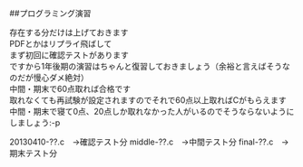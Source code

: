 ##プログラミング演習

存在する分だけは上げておきます  
PDFとかはリプライ飛ばして  
まず初回に確認テストがあります  
ですから1年後期の演習はちゃんと復習しておきましょう（余裕と言えばそうなのだが慢心ダメ絶対）  
中間・期末で60点取れば合格です  
取れなくても再試験が設定されますのでそれで60点以上取ればCがもらえます  
中間・期末で寝て0点、20点しか取れなかった人がいるのでそうならないようにしましょう:-p  


20130410-??.c　→確認テスト分
middle-??.c　→中間テスト分
final-??.c　→期末テスト分
